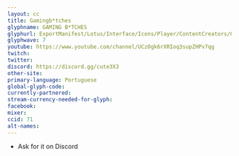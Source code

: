 ```yaml
---
layout: cc
title: Gamingb*tches
glyphname: GAMING B*TCHES
glyphurl: ExportManifest/Lotus/Interface/Icons/Player/ContentCreators/GamingBitches.png
glyphwave: 7
youtube: https://www.youtube.com/channel/UCzOgk6rXRIoq3supZHPv7qg
twitch:
twitter:
discord: https://discord.gg/cute3X3
other-site:
primary-language: Portuguese
global-glyph-code:
currently-partnered:
stream-currency-needed-for-glyph:
facebook:
mixer:
ccid: 71
alt-names:
---
```

* Ask for it on Discord
